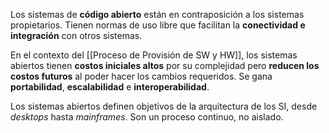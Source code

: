 Los sistemas de **código abierto** están en contraposición a los sistemas propietarios. Tienen normas de uso libre que facilitan la **conectividad e integración** con otros sistemas.

En el contexto del [[Proceso de Provisión de SW y HW]], los sistemas abiertos tienen **costos iniciales altos** por su complejidad pero **reducen los costos futuros** al poder hacer los cambios requeridos. Se gana **portabilidad**, **escalabilidad** e **interoperabilidad**.

Los sistemas abiertos definen objetivos de la arquitectura de los SI, desde *desktops* hasta *mainframes*. Son un proceso continuo, no aislado.